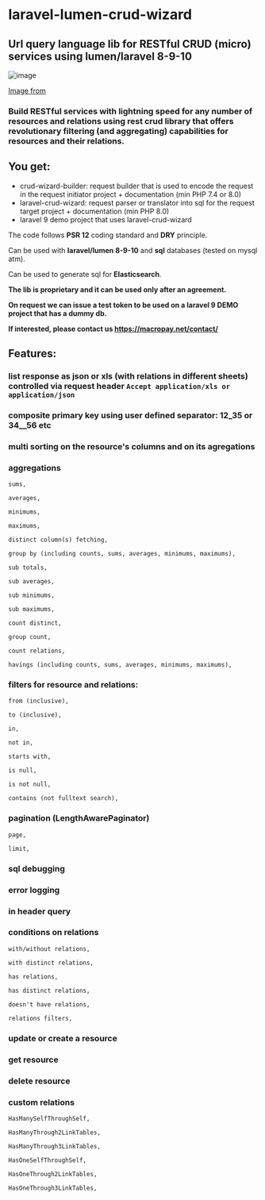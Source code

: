 # laravel-lumen-crud-wizard
## Url query language lib for RESTful CRUD (micro) services using lumen/laravel 8-9-10
![image](https://github.com/macropay-solutions/laravel-lumen-crud-wizard/assets/153634237/f0ac4fef-55b8-494d-87b5-6fbb2d17e341)

[Image from](https://www.linkedin.com/pulse/thanks-we-too-busy-daniel-white)


### Build RESTful services with lightning speed for any number of resources and relations using rest crud library that offers revolutionary filtering (and aggregating) capabilities for resources and their relations.

## You get:

- crud-wizard-builder: request builder that is used to encode the request in the request initiator project + documentation (min PHP 7.4 or 8.0)
- laravel-crud-wizard: request parser or translator into sql for the request target project + documentation (min PHP 8.0)
- laravel 9 demo project that uses laravel-crud-wizard

The code follows **PSR 12** coding standard and **DRY** principle.

Can be used with **laravel/lumen 8-9-10** and **sql** databases (tested on mysql atm).

Can be used to generate sql for **Elasticsearch**.

**The lib is proprietary and it can be used only after an agreement.**

**On request we can issue a test token to be used on a laravel 9 DEMO project that has a dummy db.**

**If interested, please contact us https://macropay.net/contact/**

## Features:

### list response as json or xls (with relations in different sheets) controlled via request header `Accept application/xls or application/json`
### composite primary key using user defined separator: 12_35 or 34__56 etc
### multi sorting on the resource's columns and on its agregations
### aggregations

    sums,
  
    averages,    
  
    minimums,
    
    maximums,
  
    distinct column(s) fetching,
  
    group by (including counts, sums, averages, minimums, maximums),
  
    sub totals,
  
    sub averages,
      
    sub minimums,
      
    sub maximums,
  
    count distinct,
  
    group count,
  
    count relations,
  
    havings (including counts, sums, averages, minimums, maximums),

### filters for resource and relations:

    from (inclusive),
  
    to (inclusive),
  
    in,
  
    not in,
  
    starts with,
  
    is null,
  
    is not null,
  
    contains (not fulltext search),

### pagination (LengthAwarePaginator)

    page,
  
    limit,

### sql debugging
### error logging
### in header query
### conditions on relations

    with/without relations,
  
    with distinct relations,
  
    has relations,
  
    has distinct relations,
  
    doesn't have relations,
  
    relations filters,

### update or create  a resource
### get resource
### delete resource
### custom relations

    HasManySelfThroughSelf,
  
    HasManyThrough2LinkTables,

    HasManyThrough3LinkTables,
  
    HasOneSelfThroughSelf,
  
    HasOneThrough2LinkTables,
  
    HasOneThrough3LinkTables,
